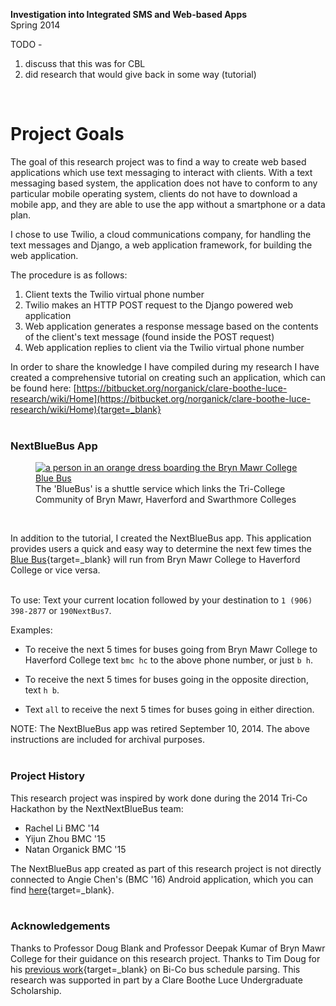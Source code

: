 **Investigation into Integrated SMS and Web-based Apps**  
Spring 2014

TODO -  
1) discuss that this was for CBL  
2) did research that would give back in some way (tutorial)  
<br>  

# Project Goals
The goal of this research project was to find a way to create web based applications which use text messaging to interact with clients.  With a text messaging based system, the application does not have to conform to any particular mobile operating system, clients do not have to download a mobile app, and they are able to use the app without a smartphone or a data plan.  

I chose to use Twilio, a cloud communications company, for handling the text messages and Django, a web application framework, for building the web application.  

The procedure is as follows:  

1. Client texts the Twilio virtual phone number  
2. Twilio makes an HTTP POST request to the Django powered web application  
3. Web application generates a response message based on the contents of the client's text message (found inside the POST request)  
4. Web application replies to client via the Twilio virtual phone number  



In order to share the knowledge I have compiled during my research I have created a comprehensive tutorial on creating such an application, which can be found here: [https://bitbucket.org/norganick/clare-boothe-luce-research/wiki/Home](https://bitbucket.org/norganick/clare-boothe-luce-research/wiki/Home){target=_blank}  
<br>  

### NextBlueBus App

<section>
  <figure>
    <a target="_blank" href="https://www.brynmawr.edu/transportation">
    <img
      src="https://www.brynmawr.edu/sites/default/files/styles/carousel_double_wide/public/field/slide-image/bus.jpg"
      alt="a person in an orange dress boarding the Bryn Mawr College Blue Bus"
      title="Bryn Mawr College Blue Bus"
    />
    </a>
    <figcaption>The 'BlueBus' is a shuttle service which links the Tri-College Community of Bryn Mawr, Haverford and Swarthmore Colleges</figcaption>
  </figure>
</section>
<br>

In addition to the tutorial, I created the NextBlueBus app.  This application provides users a quick and easy way to determine the next few times the [Blue Bus](https://www.brynmawr.edu/transportation/blue-bus-bi-co){target=_blank} will run from Bryn Mawr College to Haverford College or vice versa.  
<br>  

To use:
Text your current location followed by your destination to `1 (906) 398-2877` or `190NextBus7`.  

Examples:

- To receive the next 5 times for buses going from Bryn Mawr College to Haverford College text `bmc hc` to the above phone number, or just `b h`.  

- To receive the next 5 times for buses going in the opposite direction, text `h b`.  

- Text `all` to receive the next 5 times for buses going in either direction.

<div class="terminal-alert">
NOTE: The NextBlueBus app was retired September 10, 2014.  The above instructions are included for archival purposes.
</div>
<br>

### Project History
This research project was inspired by work done during the 2014 Tri-Co Hackathon by the NextNextBlueBus team:  

- Rachel Li  		BMC '14  
- Yijun Zhou		BMC '15  
- Natan Organick	BMC '15  

The NextBlueBus app created as part of this research project is not directly connected to Angie Chen's (BMC '16) Android application, which you can find [here](https://play.google.com/store/apps/details?id=com.aychen0110){target=_blank}.  
<br>  

### Acknowledgements
Thanks to Professor Doug Blank and Professor Deepak Kumar of Bryn Mawr College for their guidance on this research project.  Thanks to Tim Doug for his [previous work](https://github.com/timdoug/nextbluebus){target=_blank} on Bi-Co bus schedule parsing.  This research was supported in part by a Clare Boothe Luce Undergraduate Scholarship.  
<br>  